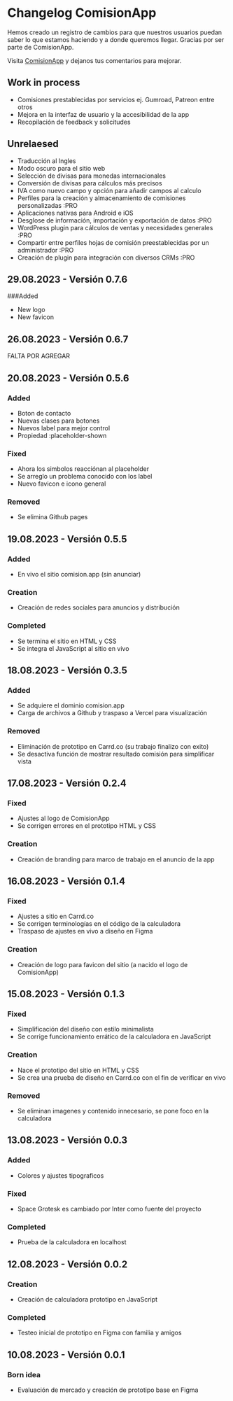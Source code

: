 # Changelog ComisionApp

Hemos creado un registro de cambios para que nuestros usuarios puedan saber lo que estamos haciendo y a donde queremos llegar. Gracias por ser parte de ComisionApp.

Visita [ComisionApp](https://www.comision.app) y dejanos tus comentarios para mejorar.


## Work in process

- Comisiones prestablecidas por servicios ej. Gumroad, Patreon entre otros
- Mejora en la interfaz de usuario y la accesibilidad de la app
- Recopilación de feedback y solicitudes


## Unrelaesed

- Traducción al Ingles
- Modo oscuro para el sitio web
- Selección de divisas para monedas internacionales
- Conversión de divisas para cálculos más precisos
- IVA como nuevo campo y opción para añadir campos al calculo
- Perfiles para la creación y almacenamiento de comisiones personalizadas :PRO
- Aplicaciones nativas para Android e iOS
- Desglose de información, importación y exportación de datos :PRO
- WordPress plugin para cálculos de ventas y necesidades generales :PRO
- Compartir entre perfiles hojas de comisión preestablecidas por un administrador :PRO
- Creación de plugin para integración con diversos CRMs :PRO

## 29.08.2023 - Versión 0.7.6

###Added

- New logo
- New favicon

## 26.08.2023 - Versión 0.6.7

FALTA POR AGREGAR

## 20.08.2023 - Versión 0.5.6

### Added

- Boton de contacto
- Nuevas clases para botones
- Nuevos label para mejor control
- Propiedad :placeholder-shown

### Fixed

- Ahora los simbolos reacciónan al placeholder
- Se arreglo un problema conocido con los label
- Nuevo favicon e icono general

### Removed

- Se elimina Github pages

## 19.08.2023 - Versión 0.5.5

### Added

- En vivo el sitio comision.app (sin anunciar)

### Creation

- Creación de redes sociales para anuncios y distribución

### Completed

- Se termina el sitio en HTML y CSS
- Se integra el JavaScript al sitio en vivo


## 18.08.2023 - Versión 0.3.5

### Added

- Se adquiere el dominio comision.app
- Carga de archivos a Github y traspaso a Vercel para visualización

### Removed

- Eliminación de prototipo en Carrd.co (su trabajo finalizo con exito)
- Se desactiva función de mostrar resultado comisión para simplificar vista


## 17.08.2023 - Versión 0.2.4

### Fixed

- Ajustes al logo de ComisionApp
- Se corrigen errores en el prototipo HTML y CSS

### Creation

- Creación de branding para marco de trabajo en el anuncio de la app


## 16.08.2023 - Versión 0.1.4

### Fixed

- Ajustes a sitio en Carrd.co
- Se corrigen terminologías en el código de la calculadora
- Traspaso de ajustes en vivo a diseño en Figma

### Creation

- Creación de logo para favicon del sitio (a nacido el logo de ComisionApp)


## 15.08.2023 - Versión 0.1.3

### Fixed

- Simplificación del diseño con estilo minimalista
- Se corrige funcionamiento errático de la calculadora en JavaScript

### Creation

- Nace el prototipo del sitio en HTML y CSS
- Se crea una prueba de diseño en Carrd.co con el fin de verificar en vivo

### Removed

- Se eliminan imagenes y contenido innecesario, se pone foco en la calculadora


## 13.08.2023 - Versión 0.0.3

### Added

- Colores y ajustes tipograficos

### Fixed

- Space Grotesk es cambiado por Inter como fuente del proyecto

### Completed

- Prueba de la calculadora en localhost


## 12.08.2023 - Versión 0.0.2

### Creation

- Creación de calculadora prototipo en JavaScript

### Completed

- Testeo inicial de prototipo en Figma con familia y amigos


## 10.08.2023 - Versión 0.0.1

### Born idea

- Evaluación de mercado y creación de prototipo base en Figma

















